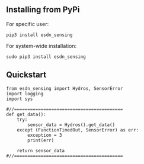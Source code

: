 ## Installing from PyPi

For specific user:

    pip3 install esdn_sensing

For system-wide installation:

    sudo pip3 install esdn_sensing

## Quickstart

    from esdn_sensing import Hydros, SensorError
    import logging
    import sys

    #//=========================================
    def get_data():
        try: 
            sensor_data = Hydros().get_data()
        except (FunctionTimedOut, SensorError) as err:
            exception = 3
            print(err)
        
        return sensor_data
    #//=========================================